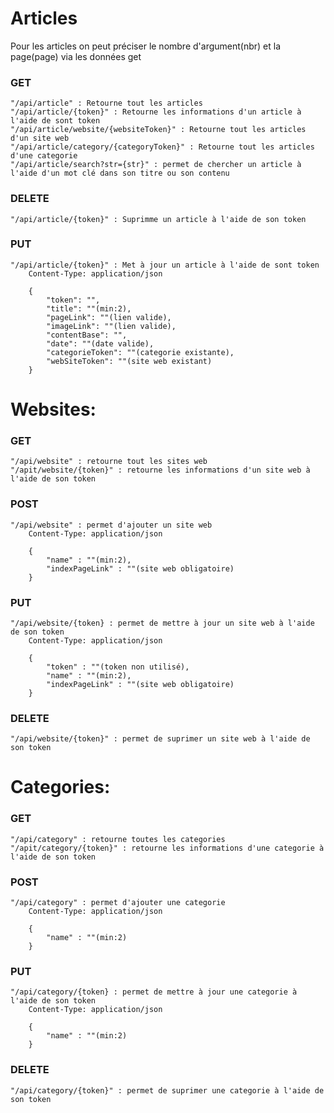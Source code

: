 
# Articles
Pour les articles on peut préciser le nombre d'argument(nbr) et la page(page) via les données get
### **GET**
    "/api/article" : Retourne tout les articles
    "/api/article/{token}" : Retourne les informations d'un article à l'aide de sont token
    "/api/article/website/{websiteToken}" : Retourne tout les articles d'un site web
    "/api/article/category/{categoryToken}" : Retourne tout les articles d'une categorie
    "/api/article/search?str={str}" : permet de chercher un article à l'aide d'un mot clé dans son titre ou son contenu

### **DELETE**
    "/api/article/{token}" : Suprimme un article à l'aide de son token

### **PUT**
    "/api/article/{token}" : Met à jour un article à l'aide de sont token
        Content-Type: application/json

        {
            "token": "",
            "title": ""(min:2),
            "pageLink": ""(lien valide),
            "imageLink": ""(lien valide),
            "contentBase": "",
            "date": ""(date valide),
            "categorieToken": ""(categorie existante),
            "webSiteToken": ""(site web existant)
        }

# Websites:
### **GET** 
    "/api/website" : retourne tout les sites web
    "/apit/website/{token}" : retourne les informations d'un site web à l'aide de son token

### **POST**
    "/api/website" : permet d'ajouter un site web
        Content-Type: application/json
        
        {
            "name" : ""(min:2),
            "indexPageLink" : ""(site web obligatoire)
        }

### **PUT**
    "/api/website/{token} : permet de mettre à jour un site web à l'aide de son token
        Content-Type: application/json

        {
            "token" : ""(token non utilisé),
            "name" : ""(min:2),
            "indexPageLink" : ""(site web obligatoire)
        }

### **DELETE**
    "/api/website/{token}" : permet de suprimer un site web à l'aide de son token
# Categories:
### **GET** 
    "/api/category" : retourne toutes les categories
    "/apit/category/{token}" : retourne les informations d'une categorie à l'aide de son token

### **POST**
    "/api/category" : permet d'ajouter une categorie
        Content-Type: application/json
        
        {
            "name" : ""(min:2)
        }

### **PUT**
    "/api/category/{token} : permet de mettre à jour une categorie à l'aide de son token
        Content-Type: application/json

        {
            "name" : ""(min:2)
        }

### **DELETE**
    "/api/category/{token}" : permet de suprimer une categorie à l'aide de son token

